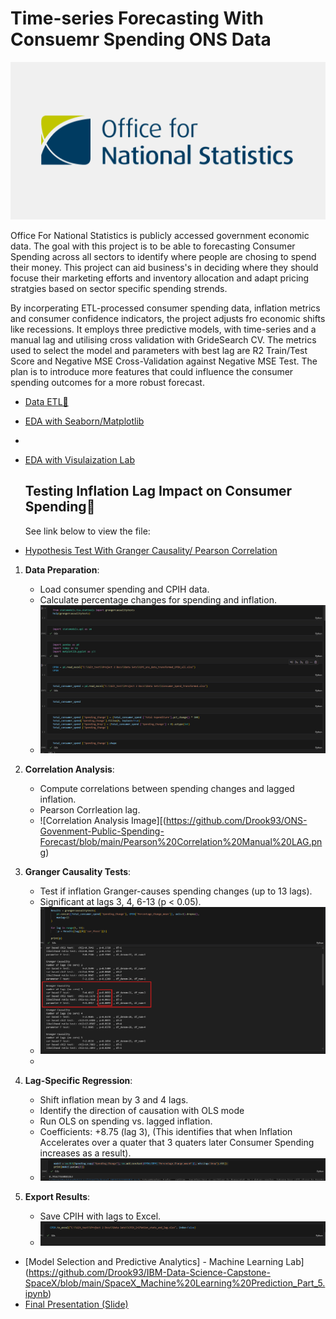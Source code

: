 # Time-series Forecasting With Consuemr Spending ONS Data
![Main_Image](https://github.com/Drook93/ONS-Govenment-Public-Spending-Forecast/blob/main/opengraph.png)

Office For National Statistics is publicly accessed government economic data. The goal with this project is to be able to forecasting Consumer Spending across all sectors to identify where people are chosing to spend their money. This project can aid business's in deciding where they should focuse their marketing efforts and inventory allocation and adapt pricing stratgies based on sector specific spending strends.

By incorperating ETL-processed consumer spending data, inflation metrics and consumer confidence indicators, the project adjusts fro economic shifts like recessions. It employs three predictive models, with time-series and a manual lag and utilising cross validation with GrideSearch CV. The metrics used to select the model and parameters with best lag are R2 Train/Test Score and Negative MSE Cross-Validation against Negative MSE Test. The plan is to introduce more features that could influence the consumer spending outcomes for a more robust forecast.





* [Data ETL🔎](https://github.com/Drook93/ONS-Govenment-Public-Spending-Forecast/blob/main/Project%202%20Spending%20Insights%20Sector%20Prepaired%202025.ipynb)
  
  
* [EDA with Seaborn/Matplotlib](https://github.com/Drook93/IBM-Data-Science-Capstone-SpaceX/blob/main/SpaceX%20EDA%20with%20SQL.ipynb)
* 
* [EDA with Visulaization Lab](https://github.com/Drook93/IBM-Data-Science-Capstone-SpaceX/blob/main/EDA%20with%20Data%20Visulisation.ipynb)

  ## Testing Inflation Lag Impact on Consumer Spending🧪
  See link below to view the file:
* [Hypothesis Test With Granger Causality/ Pearson Correlation](https://github.com/Drook93/ONS-Govenment-Public-Spending-Forecast/blob/main/Inflation_lag_correlation_test_and_granger_test.ipynb)

1. **Data Preparation**:
   - Load consumer spending and CPIH data.
   - Calculate percentage changes for spending and inflation.
   - ![Data Preparation Image](https://github.com/Drook93/ONS-Govenment-Public-Spending-Forecast/blob/main/Data%20Prep%20Inflation%20Lag%20Screenshot.png)

2. **Correlation Analysis**:
   - Compute correlations between spending changes and lagged inflation.
   - Pearson Corrleation lag.
   - ![Correlation Analysis Image][(https://github.com/Drook93/ONS-Govenment-Public-Spending-Forecast/blob/main/Pearson%20Correlation%20Manual%20LAG.png)

3. **Granger Causality Tests**:
   - Test if inflation Granger-causes spending changes (up to 13 lags).
   - Significant at lags 3, 4, 6-13 (p < 0.05).
   - ![Granger Test Image](https://github.com/Drook93/ONS-Govenment-Public-Spending-Forecast/blob/main/Granger%20Causality%20Model.png)
   - 

4. **Lag-Specific Regression**:
   - Shift inflation mean by 3 and 4 lags.
   - Identify the direction of causation with OLS mode
   - Run OLS on spending vs. lagged inflation.
   - Coefficients: +8.75 (lag 3), (This identifies that when Inflation Accelerates over a quater that 3 quaters later Consumer Spending increases as a result).
   - ![Regression Image](https://github.com/Drook93/ONS-Govenment-Public-Spending-Forecast/blob/main/OLS%20Model.png)

5. **Export Results**:
   - Save CPIH with lags to Excel.
   - ![Export Image](https://github.com/Drook93/ONS-Govenment-Public-Spending-Forecast/blob/main/Saved%20CPIH%20Hypothesis%20Test.png)



* [Model Selection and Predictive Analytics] - Machine Learning Lab](https://github.com/Drook93/IBM-Data-Science-Capstone-SpaceX/blob/main/SpaceX_Machine%20Learning%20Prediction_Part_5.ipynb)
* [Final Presentation (Slide)](https://github.com/Drook93/IBM-Data-Science-Capstone-SpaceX/blob/main/Data-Science-Capstone-SpaceX%20Powerpoint%20Presentation%20Project.pdf)
